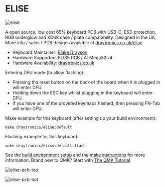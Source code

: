 # ELISE

![elise](https://www.draytronics.co.uk/wp-content/uploads/2021/04/repository-open-graph-template.png)

A open source, low cost 65% keyboard PCB with USB-C, ESD protection, RGB underglow and XD68 case / plate compatability.  Designed in the UK. 
More info / sales / PCB designs available at [draytronics.co.uk/elise](https://draytronics.co.uk)

* Keyboard Maintainer: [Blake Drayson](https://github.com/ghostseven)
* Hardware Supported: ELISE PCB / ATMega32U4
* Hardware Availability: [draytronics.co.uk](https://draytronics.co.uk)


Entering DFU mode (to allow flashing):

 - Pressing the reset button on the back of the board when it is plugged in will enter DFU.
 - Holding down the ESC key whilst plugging in the keyboard will enter DFU.
 - If you have one of the provided keymaps flashed, then pressing FN-Tab will enter DFU.

Make example for this keyboard (after setting up your build environment):

    make draytronics/elise:default

Flashing example for this keyboard:

    make draytronics/elise:default:flash

See the [build environment setup](https://docs.qmk.fm/#/getting_started_build_tools) and the [make instructions](https://docs.qmk.fm/#/getting_started_make_guide) for more information. Brand new to QMK? Start with [The QMK Tutorial](https://docs.qmk.fm/#/newbs).

![elise-pcb-top](https://www.draytronics.co.uk/wp-content/uploads/2021/04/Draytronics-Elise-PCB-V1-top.png)

![elise-pcb-bot](https://www.draytronics.co.uk/wp-content/uploads/2021/04/Draytronics-Elise-PCB-V1-bottom.png)
